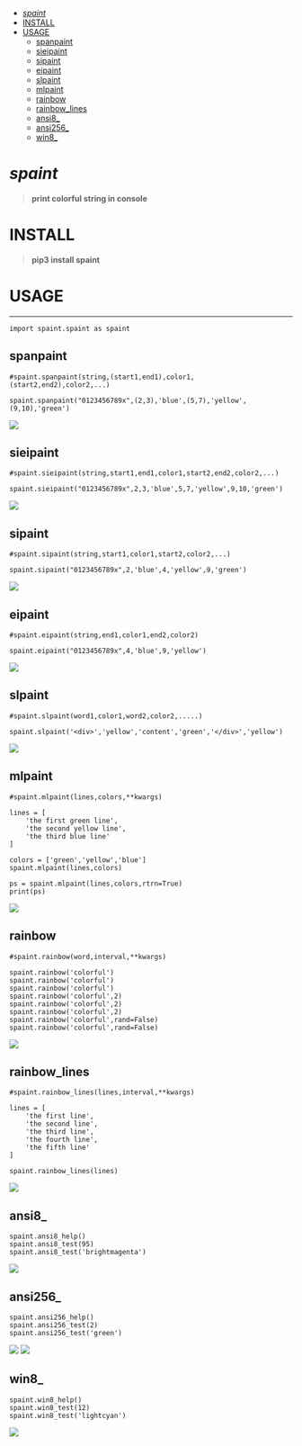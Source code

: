 <!--[TOC]-->

   * [<em>spaint</em>](readme.md#spaint)
   * [INSTALL](readme.md#install)
   * [USAGE](readme.md#usage)
      * [spanpaint](readme.md#spanpaint)
      * [sieipaint](readme.md#sieipaint)
      * [sipaint](readme.md#sipaint)
      * [eipaint](readme.md#eipaint)
      * [slpaint](readme.md#slpaint)
      * [mlpaint](readme.md#mlpaint)
      * [rainbow](readme.md#rainbow)
      * [rainbow_lines](readme.md#rainbow_lines)
      * [ansi8_](readme.md#ansi8_)
      * [ansi256_](readme.md#ansi256_)
      * [win8_](readme.md#win8_)

<!--[TOC]-->


# _spaint_
>__print colorful string in console__

# INSTALL
>__pip3 install spaint__

# USAGE
-----------------------------------------------------------------------

    import spaint.spaint as spaint

## spanpaint    
    #spaint.spanpaint(string,(start1,end1),color1,(start2,end2),color2,...)
    
    spaint.spanpaint("0123456789x",(2,3),'blue',(5,7),'yellow',(9,10),'green')
![](spaint/Images/spanpaint.0.png)

## sieipaint
    #spaint.sieipaint(string,start1,end1,color1,start2,end2,color2,...)
    
    spaint.sieipaint("0123456789x",2,3,'blue',5,7,'yellow',9,10,'green')
![](spaint/Images/sieipaint.0.png)

## sipaint
    #spaint.sipaint(string,start1,color1,start2,color2,...)    
    
    spaint.sipaint("0123456789x",2,'blue',4,'yellow',9,'green')
![](spaint/Images/sipaint.0.png)

## eipaint
    #spaint.eipaint(string,end1,color1,end2,color2)
    
    spaint.eipaint("0123456789x",4,'blue',9,'yellow')
![](spaint/Images/eipaint.0.png)


## slpaint
    #spaint.slpaint(word1,color1,word2,color2,.....)
    
    spaint.slpaint('<div>','yellow','content','green','</div>','yellow')
![](spaint/Images/slpaint.0.png)

## mlpaint
    #spaint.mlpaint(lines,colors,**kwargs)
    
    lines = [
        'the first green line',
        'the second yellow line',
        'the third blue line'
    ]

    colors = ['green','yellow','blue']
    spaint.mlpaint(lines,colors)

    ps = spaint.mlpaint(lines,colors,rtrn=True)
    print(ps)
![](spaint/Images/mlpaint.0.png)


## rainbow
    #spaint.rainbow(word,interval,**kwargs)
    
    spaint.rainbow('colorful')
    spaint.rainbow('colorful')
    spaint.rainbow('colorful')
    spaint.rainbow('colorful',2)
    spaint.rainbow('colorful',2)
    spaint.rainbow('colorful',2)
    spaint.rainbow('colorful',rand=False)
    spaint.rainbow('colorful',rand=False)
![](spaint/Images/.0.png)


## rainbow_lines
    #spaint.rainbow_lines(lines,interval,**kwargs)
    
    lines = [
        'the first line',
        'the second line',
        'the third line',
        'the fourth line',
        'the fifth line'
    ]
    
    spaint.rainbow_lines(lines)
![](spaint/Images/rainbow_lines.0.png)

## ansi8_

    spaint.ansi8_help()
    spaint.ansi8_test(95)
    spaint.ansi8_test('brightmagenta')
![](spaint/Images/ansi8.0.png)  


## ansi256_

    spaint.ansi256_help()
    spaint.ansi256_test(2)
    spaint.ansi256_test('green')
![](spaint/Images/ansi256.0.png) 
![](spaint/Images/ansi256.1.png)

## win8_

    spaint.win8_help()
    spaint.win8_test(12)
    spaint.win8_test('lightcyan')
![](spaint/Images/win8.0.png)

  

